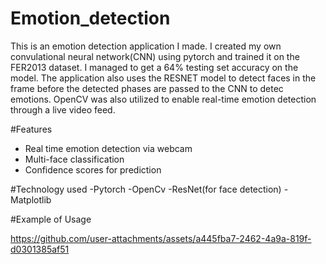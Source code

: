 ﻿# Emotion_detection
 This is an emotion detection application I made. I created my own convulational neural network(CNN) using pytorch and trained it on the FER2013 dataset. I managed to get a 64% testing set accuracy on the model. The application also uses the RESNET model to detect faces in the frame before the detected phases are passed to the CNN to detec emotions. OpenCV was also utilized to enable real-time emotion detection through a live video feed.

 #Features
 - Real time emotion detection via webcam
 - Multi-face classification
 - Confidence scores for prediction

#Technology used
-Pytorch
-OpenCv
-ResNet(for face detection)
-Matplotlib


#Example of Usage

https://github.com/user-attachments/assets/a445fba7-2462-4a9a-819f-d0301385af51

